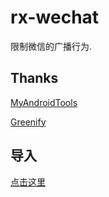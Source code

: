 # rx-wechat
限制微信的广播行为.
</br>
## Thanks
[MyAndroidTools](https://play.google.com/store/apps/details?id=cn.wq.myandroidtools&hl=zh)

[Greenify](https://greenify.github.io/README.chs.html)
## 导入
[点击这里](https://greenify.github.io/LeeReindeer/rx-wechat)
